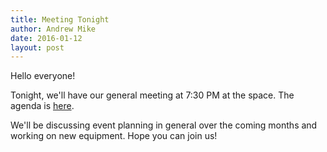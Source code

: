 ```yaml
---
title: Meeting Tonight
author: Andrew Mike
date: 2016-01-12
layout: post
---
```


Hello everyone! 

Tonight, we'll have our general meeting at 7:30 PM at the space. The agenda is [here](https://wiki.hacksburg.org/meetings:2016-01-19_general_meeting). 

We'll be discussing event planning in general over the coming months and working on new equipment. Hope you can join us!